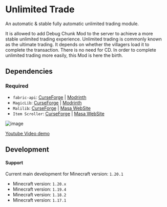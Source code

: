 # Unlimited Trade

An automatic & stable fully automatic unlimited trading module.

It is allowed to add Debug Chunk Mod to the server to achieve a more stable unlimited trading experience. Unlimited trading is commonly known as the ultimate trading. It depends on whether the villagers load it to complete the transaction. There is no need for CD. In order to complete unlimited trading more easily, this Mod is here the birth.

## Dependencies

### Required

- `fabric-api`: [CurseForge](https://www.curseforge.com/minecraft/mc-mods/fabric-api) | [Modrinth](https://modrinth.com/mod/fabric-api)
- `MagicLib`: [CurseForge](https://www.curseforge.com/minecraft/mc-mods/magiclib) | [Modrinth](https://modrinth.com/mod/magiclib)
- `Malilib`: [CurseForge](https://www.curseforge.com/minecraft/mc-mods/malilib) | [Masa WebSite](https://masa.dy.fi/mcmods/client_mods/?mod=malilib)
- `Item Scroller`: [CurseForge](https://www.curseforge.com/minecraft/mc-mods/item-scroller) \| [Masa WebSite](https://masa.dy.fi/mcmods/client_mods/?mod=itemscroller)

![image](https://github.com/a3510377/Unlimited-Trade/assets/70706886/fe386503-3f5f-44dc-a7b2-0c3434c868c0)

[Youtube Video demo](https://youtu.be/JdJHqDW5LYc)

## Development

#### Support

Current main development for Minecraft version: `1.20.1`

- Minecraft version: `1.20.x`
- Minecraft version: `1.19.4`
- Minecraft version: `1.18.2`
- Minecraft version: `1.17.1`
